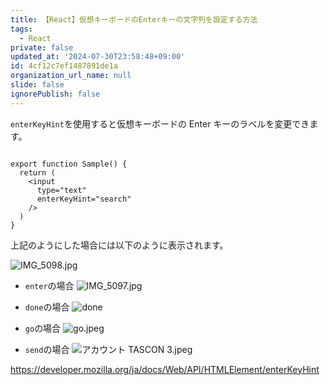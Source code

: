 ```yaml
---
title: 【React】仮想キーボードのEnterキーの文字列を設定する方法
tags:
  - React
private: false
updated_at: '2024-07-30T23:58:48+09:00'
id: 4cf12c7ef1487891de1a
organization_url_name: null
slide: false
ignorePublish: false
---
```


`enterKeyHint`を使用すると仮想キーボードの Enter キーのラベルを変更できます。

```tsx

export function Sample() {
  return (
    <input
      type="text"
      enterKeyHint="search"
    />
  )
}

```

上記のようにした場合には以下のように表示されます。

![IMG_5098.jpg](https://qiita-image-store.s3.ap-northeast-1.amazonaws.com/0/2342443/36c51cd6-d084-5adc-6ff7-aef0b3c0deaf.jpeg)

- `enter`の場合
![IMG_5097.jpg](https://qiita-image-store.s3.ap-northeast-1.amazonaws.com/0/2342443/f4190fab-75c3-34e1-a013-003af74ecb56.jpeg)

- `done`の場合
![done](https://qiita-image-store.s3.ap-northeast-1.amazonaws.com/0/2342443/f7b27a87-08a0-619b-d25e-04567d3ef026.jpeg)

- `go`の場合
![go.jpeg](https://qiita-image-store.s3.ap-northeast-1.amazonaws.com/0/2342443/778bedc7-05d1-0f3d-02ec-a38789d7abaf.jpeg)

- `send`の場合
![アカウント  TASCON 3.jpeg](https://qiita-image-store.s3.ap-northeast-1.amazonaws.com/0/2342443/b3e3bff7-2386-23a2-072c-e399511833af.jpeg)

https://developer.mozilla.org/ja/docs/Web/API/HTMLElement/enterKeyHint
